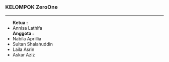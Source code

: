 ### KELOMPOK ZeroOne
<hr>
<ul>
  <b>Ketua : </b>
  <li>Annisa Lathifa</li>
  <b> Anggota : </b>
  <li>Nabila Aprillia</li>
  <li>Sultan Shalahuddin</li>
  <li>Laila Asrin</li>
  <li>Askar Aziz</li>
  
  
